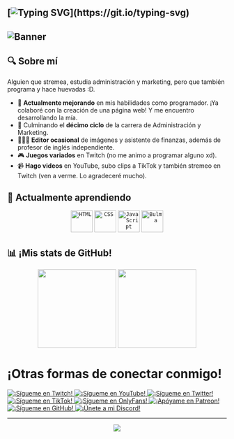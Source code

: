 [![Typing SVG](https://readme-typing-svg.herokuapp.com?font=Fira+Code&weight=600&size=30&duration=2000&pause=1000&center=true&vCenter=true&multiline=true&width=1200&height=100&lines=Soy+RandoMike.;%C2%A1Bienvenido+a+mi+perfil+de+GitHub!)](https://git.io/typing-svg)
---
![Banner](https://github.com/IlRando/MyShowcase/blob/main/RandoMaik%20Banner%20Git.png?raw=true)
---
## 🔍 Sobre mí
Alguien que stremea, estudia administración y marketing, pero que también programa y hace huevadas :D.
<div align="left">

- 🔭 **Actualmente mejorando** en mis habilidades como programador. ¡Ya colaboré con la creación de una página web! Y me encuentro desarrollando la mía. 
- 🌱 Culminando el **décimo ciclo** de la carrera de Administración y Marketing.
- 👨🏽‍💻 **Editor ocasional** de imágenes y asistente de finanzas, además de profesor de inglés independiente.
- 🎮 **Juegos variados** en Twitch (no me animo a programar alguno xd).
- 📹 **Hago videos** en YouTube, subo clips a TikTok y también stremeo en Twitch (ven a verme. Lo agradeceré mucho).

## 📖 Actualmente aprendiendo
<div align="center">
	<code><img width="50" src="https://user-images.githubusercontent.com/25181517/192158954-f88b5814-d510-4564-b285-dff7d6400dad.png" alt="HTML" title="HTML"/></code>
	<code><img width="50" src="https://user-images.githubusercontent.com/25181517/183898674-75a4a1b1-f960-4ea9-abcb-637170a00a75.png" alt="CSS" title="CSS"/></code>
	<code><img width="50" src="https://user-images.githubusercontent.com/25181517/117447155-6a868a00-af3d-11eb-9cfe-245df15c9f3f.png" alt="JavaScript" title="JavaScript"/></code>
	<code><img width="50" src="https://github-production-user-asset-6210df.s3.amazonaws.com/136815194/268487504-e5fe87f3-f2ee-419d-8299-14dc573f3603.png" alt="Bulma" title="Bulma"/></code>
</div>

## 📊 ¡Mis stats de GitHub!

<div align="center">
  <img height="180px" src="https://github-readme-stats.vercel.app/api?username=IlRando&show_icons=true&theme=merko&hide_rank=true&bg_color=90,000000,1C2600"/>
  <img height="180px" src="https://github-readme-stats.vercel.app/api/top-langs/?username=IlRando&layout=compact&theme=merko&card_width=495&bg_color=90,000000,273500"/>
</div>

  
# ¡Otras formas de conectar conmigo!

<a href="https://www.twitch.tv/RandoMaik" target="_blank">
    <img alt="¡Sígueme en Twitch!" src="https://img.shields.io/badge/Twitch-9146FF?style=for-the-badge&logo=twitch&logoColor=white"/>
</a>
    <a href="https://www.youtube.com/@RandoMike" target="_blank">
    <img alt="¡Sígueme en YouTube!" src="https://img.shields.io/badge/YouTube-FF0000?style=for-the-badge&logo=youtube&logoColor=white"/>
</a>
<a href="https://x.com/RandoMikeYT" target="_blank">
    <img alt="¡Sígueme en Twitter!" src="https://img.shields.io/badge/Twitter-1DA1F2?style=for-the-badge&logo=x&logoColor=white"/>
</a>
<a href="https://www.tiktok.com/@RandoMaik" target="_blank">
    <img alt="¡Sígueme en TikTok!" src="https://img.shields.io/badge/TikTok-000000?style=for-the-badge&logo=tiktok&logoColor=white"/>
</a>
<a href="https://onlyfans.com/RandoSeggs" target="_blank">
    <img alt="¡Sígueme en OnlyFans!" src="https://img.shields.io/badge/OnlyFans-0000FF?style=for-the-badge&logo=onlyfans&logoColor=white"/>
</a>
<a href="https://www.patreon.com/RandoMaik" target="_blank">
    <img alt="¡Apóyame en Patreon!" src="https://img.shields.io/badge/Patreon-FF424D?style=for-the-badge&logo=patreon&logoColor=white"/>
</a>
<a href="https://www.github.com/IlRando" target="_blank">
    <img alt="¡Sígueme en GitHub!" src="https://img.shields.io/badge/GitHub-181717?style=for-the-badge&logo=github&logoColor=white"/>
</a>
<a href="https://discord.gg/GmBhGuZnmd" target="_blank">
    <img alt="¡Únete a mi Discord!" src="https://img.shields.io/badge/Discord-7289DA?style=for-the-badge&logo=discord&logoColor=white"/>
</a>

---
<div align="center">

![](https://api.visitorbadge.io/api/VisitorHit?user=IlRando&repo=IlRando&countColor=%237B1E7A)

</div>
